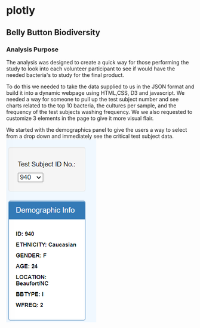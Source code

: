 # plotly

## Belly Button Biodiversity 

### Analysis Purpose

The analysis was designed to create a quick way for those performing the study to look into each volunteer participant to see if would have the needed bacteria's to study for the final product. 

To do this we needed to take the data supplied to us in the JSON format and build it into a dynamic webpage using HTML,CSS, D3 and javascript. We needed a way for someone to pull up the test subject number and see charts related to the top 10 bacteria, the cultures per sample, and the frequency of the test subjects washing frequency. We we also requested to customize 3 elements in the page to give it more visual flair.

We started with the demographics panel to give the users a way to select from a drop down and immediately see the critical test subject data.
![This is an image](https://github.com/Bren42/plotly/blob/main/static/images/demographics.png?raw=true)
